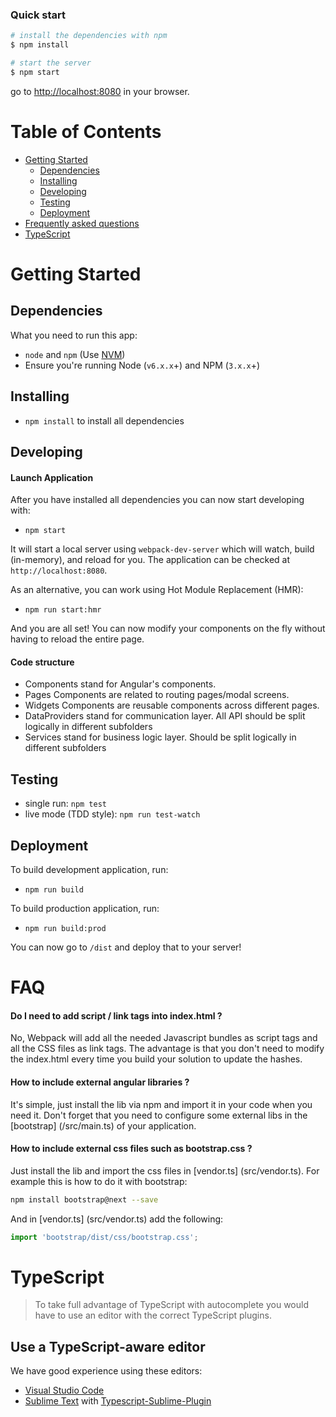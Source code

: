 ### Quick start

```bash
# install the dependencies with npm
$ npm install

# start the server
$ npm start
```
go to [http://localhost:8080](http://localhost:8080) in your browser.

# Table of Contents

* [Getting Started](#getting-started)
    * [Dependencies](#dependencies)
    * [Installing](#installing)
    * [Developing](#developing)
    * [Testing](#testing)
    * [Deployment](#deployment)
* [Frequently asked questions](#faq)
* [TypeScript](#typescript)

# Getting Started

## Dependencies

What you need to run this app:
* `node` and `npm` (Use [NVM](https://github.com/creationix/nvm))
* Ensure you're running Node (`v6.x.x`+) and NPM (`3.x.x`+)

## Installing

* `npm install` to install all dependencies

## Developing

#### Launch Application

After you have installed all dependencies you can now start developing with:

* `npm start`

It will start a local server using `webpack-dev-server` which will watch, build (in-memory), and reload for you. The application can be checked at `http://localhost:8080`.

As an alternative, you can work using Hot Module Replacement (HMR):

* `npm run start:hmr`

And you are all set! You can now modify your components on the fly without having to reload the entire page.

#### Code structure

* Components stand for Angular's components. 
* Pages Components are related to routing pages/modal screens.
* Widgets Components are reusable components across different pages.
* DataProviders stand for communication layer. All API should be split logically in different subfolders
* Services stand for business logic layer. Should be split logically in different subfolders

## Testing

* single run: `npm test`
* live mode (TDD style): `npm run test-watch`

## Deployment

To build development application, run:

* `npm run build`

To build production application, run:

* `npm run build:prod`

You can now go to `/dist` and deploy that to your server!

# FAQ

#### Do I need to add script / link tags into index.html ?

No, Webpack will add all the needed Javascript bundles as script tags and all the CSS files as link tags. The advantage is that you don't need to modify the index.html every time you build your solution to update the hashes.

#### How to include external angular libraries ?

It's simple, just install the lib via npm and import it in your code when you need it. Don't forget that you need to configure some external libs in the [bootstrap] (/src/main.ts) of your application.

#### How to include external css files such as bootstrap.css ?

Just install the lib and import the css files in [vendor.ts] (src/vendor.ts). For example this is how to do it with bootstrap:

```sh
npm install bootstrap@next --save
```

And in [vendor.ts] (src/vendor.ts) add the following:

```ts
import 'bootstrap/dist/css/bootstrap.css';
```

# TypeScript

> To take full advantage of TypeScript with autocomplete you would have to use an editor with the correct TypeScript plugins.

## Use a TypeScript-aware editor

We have good experience using these editors:

* [Visual Studio Code](https://code.visualstudio.com/)
* [Sublime Text](http://www.sublimetext.com/3) with [Typescript-Sublime-Plugin](https://github.com/Microsoft/Typescript-Sublime-plugin#installation)

